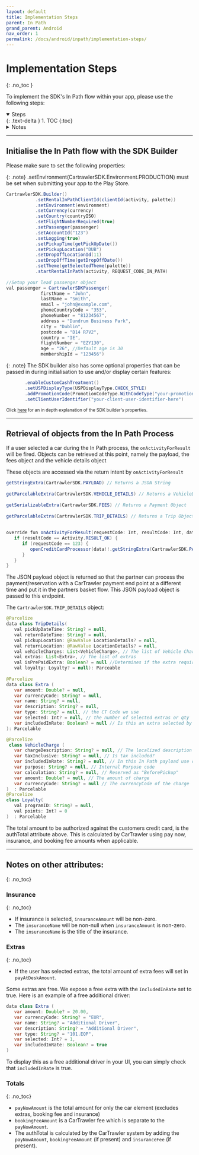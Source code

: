 ```yaml
---
layout: default
title: Implementation Steps
parent: In Path
grand_parent: Android
nav_order: 1
permalink: /docs/android/inpath/implementation-steps/
---
```


# Implementation Steps
{: .no_toc }

To implement the SDK's In Path flow within your app, please use the following steps:

<details open markdown="block">
  <summary>
    Steps
  </summary>
  {: .text-delta }
1. TOC
{:toc}
</details>

<details markdown="block">
  <summary>
    Notes
  </summary>
  {: .text-delta }
1. <a href="/docs/android/inpath/implementation-steps/#insurance">Insurance</a>
2. <a href="/docs/android/inpath/implementation-steps/#insurance">Extras</a>
3. <a href="/docs/android/inpath/implementation-steps/#insurance">Totals</a>
</details>

---

## Initialise the In Path flow with the SDK Builder <br/>
Please make sure to set the following properties: 

{: .note}
.setEnvironment(CartrawlerSDK.Environment.PRODUCTION) must be set when submitting your app to the Play Store.

```java
CartrawlerSDK.Builder()
           .setRentalInPathClientId(clientId(activity, palette))
           .setEnvironment(environment)
           .setCurrency(currency)
           .setCountry(countryISO)
           .setFlightNumberRequired(true)
           .setPassenger(passenger)
           .setAccountId("123")
           .setLogging(true)
           .setPickupTime(getPickUpDate())
           .setPickupLocation("DUB")
           .setDropOffLocationId(11)
           .setDropOffTime(getDropOffDate())
           .setTheme(getSelectedTheme(palette))
           .startRentalInPath(activity, REQUEST_CODE_IN_PATH)
           
//Setup your lead passenger object
val passenger = CartrawlerSDKPassenger(
             firstName = "John",
             lastName = "Smith",
             email = "john@example.com",
             phoneCountryCode = "353",
             phoneNumber = "81234567",
             address = "Dundrum Business Park",
             city = "Dublin",
             postcode = "D14 R7V2",
             country = "IE", 
             flightNumber = "EZY130",
             age = "26", //Default age is 30
             membershipId = "123456") 
```

{: .note}
The SDK builder also has some optional properties that can be passed in during initialisation to use and/or display certain features:

```java
       .enableCustomCashTreatment()
       .setUSPDisplayType(USPDisplayType.CHECK_STYLE)
       .addPromotionCode(PromotionCodeType.WithCodeType("your-promotion-code-here")
       .setClientUserIdentifier("your-client-user-identifier-here")
```  

<small>Click <a href="/docs/android/inpath/property-descriptions">here</a> for an in depth explanation of the SDK builder's properties.</small>

---

## Retrieval of objects from the In Path Process

If a user selected a car during the In Path process, the `onActivityForResult` will be fired. Objects can be retrieved at this point, namely the payload, the fees object and the vehicle details object

These objects are accessed via the return intent by `onActivityForResult`

```java   
getStringExtra(CartrawlerSDK.PAYLOAD) // Returns a JSON String
    
getParcelableExtra(CartrawlerSDK.VEHICLE_DETAILS) // Returns a VehicleDetails Object
    
getSerializableExtra(CartrawlerSDK.FEES) // Returns a Payment Object
    
getParcelableExtra(CartrawlerSDK.TRIP_DETAILS) // Returns a Trip Object with extras included
        
        
override fun onActivityForResult(requestCode: Int, resultCode: Int, data: Intent?) {
   if (resultCode == Activity.RESULT_OK) {
      if (requestCode == 123) {
         openCreditCardProcessor(data!!.getStringExtra(CartrawlerSDK.PAYLOAD))
      }
   }      
}
```    
    
The JSON payload object is returned so that the partner can process the payment/reservation with a CarTrawler payment end point at a different time and put it in the partners basket flow. This JSON payload object is passed to this endpoint. 
<!-- Further details can be found in our OTA developer docs. (Also see In Path reservation section) -->
    
The ``CartrawlerSDK.TRIP_DETAILS`` object:

```java
@Parcelize
data class TripDetails(
   val pickUpDateTime: String? = null,
   val returnDateTime: String? = null,
   val pickupLocation: @RawValue LocationDetails? = null,
   val returnLocation: @RawValue LocationDetails? = null,
   val vehicleCharges: List<VehicleCharge>, // The list of Vehicle Charges
   val extras: List<Extra>, // The list of extras
   val isPrePaidExtra: Boolean? = null //Determines if the extra requires payment
   val loyalty: Loyalty? = null): Parceable 
        
@Parcelize
data class Extra (
   var amount: Double? = null,
   var currencyCode: String? = null,
   var name: String? = null,
   var description: String? = null,
   var type: String? = null, // the CT Code we use
   var selected: Int? = null, // the number of selected extras or qty
   var includedInRate: Boolean? = null // Is this an extra selected by the user or already part of rate
): Parcelable

@Parcelize
 class VehicleCharge (
   var chargeDescription: String? = null, // The localized description
   var taxInclusive: String? = null, // Is tax included?
   var includedInRate: String? = null, // In this In Path payload use case this is always 'true'
   var purpose: String? = null, // Internal Purpose code
   var calculation: String? = null, // Reserved as "BeforePickup"
   var amount: Double? = null, // The amount of charge
   var currencyCode: String? = null // The currencyCode of the charge
)  : Parcelable
@Parcelize
class Loyalty(
   val programID: String? = null,
   val points: Int? = 0
)  : Parcelable
```
          
The total amount to be authorized against the customers credit card, is the authTotal attribute above. This is calculated by CarTrawler using pay now, insurance, and booking fee amounts when applicable.

---
 
## Notes on other attributes:
{: .no_toc}

### Insurance
{: .no_toc}

* If insurance is selected, `insuranceAmount` will be non-zero.
* The `insuranceName` will be non-null when `insuranceAmount` is non-zero.
* The `insuranceName` is the title of the insurance.

### Extras
{: .no_toc}

* If the user has selected extras, the total amount of extra fees will set in `payAtDeskAmount`. <br>

Some extras are free. 
We expose a free extra with the `IncludedInRate` set to true. Here is an example of a free additional driver:

```java  
data class Extra (
   var amount: Double? = 20.00,
   var currencyCode: String? = "EUR",
   var name: String? = "Additional Driver",
   var description: String? = "Additional Driver",
   var type: String? = "101.EQP",
   var selected: Int? = 1, 
   var includedInRate: Boolean? = true
)
```

To display this as a free additional driver in your UI, you can simply check that `includedInRate` is true. 

### Totals
{: .no_toc}

* `payNowAmount` is the total amount for only the car element (excludes extras,  booking fee and insurance)
* `bookingFeeAmount` is a CarTrawler fee which is separate to the `payNowAmount`.
* The authTotal is calculated by the CarTrawler system by adding the `payNowAmount`, `bookingFeeAmount` (if present) and `insuranceFee` (if present).